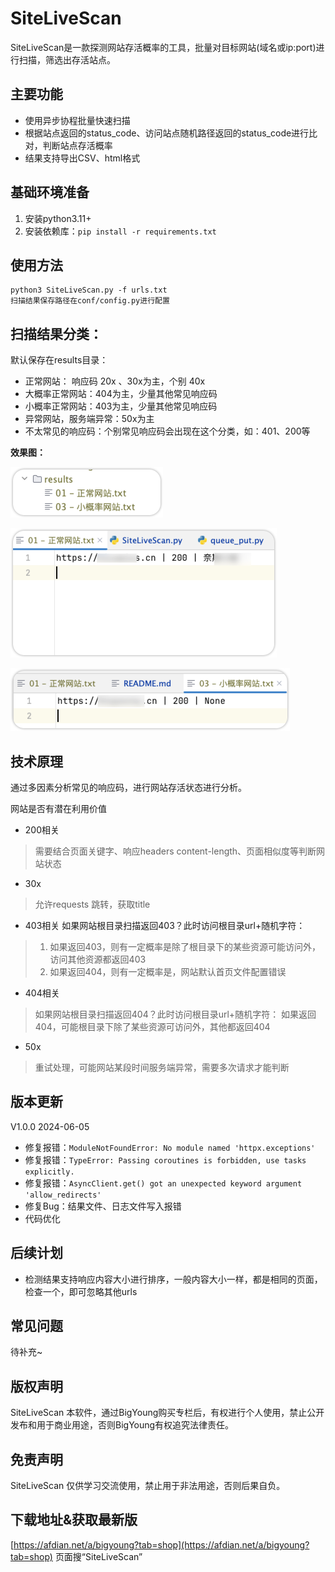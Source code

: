 # SiteLiveScan

SiteLiveScan是一款探测网站存活概率的工具，批量对目标网站(域名或ip:port)进行扫描，筛选出存活站点。

## 主要功能

- 使用异步协程批量快速扫描
- 根据站点返回的status_code、访问站点随机路径返回的status_code进行比对，判断站点存活概率
- 结果支持导出CSV、html格式

## 基础环境准备

1. 安装python3.11+
2. 安装依赖库：`pip install -r requirements.txt`

## 使用方法

```shell
python3 SiteLiveScan.py -f urls.txt
扫描结果保存路径在conf/config.py进行配置
```

## 扫描结果分类：

默认保存在results目录：

- 正常网站： 响应码 20x  、30x为主，个别 40x
- 大概率正常网站：404为主，少量其他常见响应码
- 小概率正常网站：403为主，少量其他常见响应码
- 异常网站，服务端异常：50x为主
- 不太常见的响应码：个别常见响应码会出现在这个分类，如：401、200等

**效果图：**

![image.png](img/1.png)

![image.png](img/2.png)

![image.png](img/3.png)

## 技术原理

通过多因素分析常见的响应码，进行网站存活状态进行分析。

网站是否有潜在利用价值

- 200相关

> 需要结合页面关键字、响应headers content-length、页面相似度等判断网站状态

- 30x

> 允许requests 跳转，获取title

- 403相关
  如果网站根目录扫描返回403？此时访问根目录url+随机字符：

> 1. 如果返回403，则有一定概率是除了根目录下的某些资源可能访问外，访问其他资源都返回403
> 2. 如果返回404，则有一定概率是，网站默认首页文件配置错误

- 404相关

> 如果网站根目录扫描返回404？此时访问根目录url+随机字符：
> 如果返回404，可能根目录下除了某些资源可访问外，其他都返回404

- 50x

> 重试处理，可能网站某段时间服务端异常，需要多次请求才能判断

## 版本更新

V1.0.0 2024-06-05

- 修复报错：`ModuleNotFoundError: No module named 'httpx.exceptions'`
- 修复报错：`TypeError: Passing coroutines is forbidden, use tasks explicitly.`
- 修复报错：`AsyncClient.get() got an unexpected keyword argument 'allow_redirects'`
- 修复Bug：结果文件、日志文件写入报错
- 代码优化

## 后续计划

- 检测结果支持响应内容大小进行排序，一般内容大小一样，都是相同的页面，检查一个，即可忽略其他urls

## 常见问题

待补充~

## 版权声明

SiteLiveScan 本软件，通过BigYoung购买专栏后，有权进行个人使用，禁止公开发布和用于商业用途，否则BigYoung有权追究法律责任。

## 免责声明

SiteLiveScan 仅供学习交流使用，禁止用于非法用途，否则后果自负。

## 下载地址&获取最新版

[https://afdian.net/a/bigyoung?tab=shop](https://afdian.net/a/bigyoung?tab=shop) 页面搜“SiteLiveScan”
